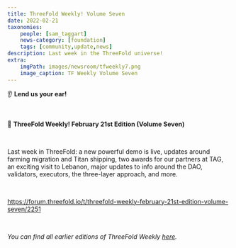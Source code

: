 ```yaml
---
title: ThreeFold Weekly! Volume Seven 
date: 2022-02-21
taxonomies:
    people: [sam_taggart]
    news-category: [foundation]
    tags: [community,update,news]
description: Last week in the ThreeFold universe!
extra:
    imgPath: images/newsroom/tfweekly7.png
    image_caption: TF Weekly Volume Seven
---
```


👂 **Lend us your ear!**

<br/>

📰 **ThreeFold Weekly! February 21st Edition (Volume Seven)**

<br/>

Last week in ThreeFold: a new powerful demo is live, updates around farming migration and Titan shipping, two awards for our partners at TAG, an exciting visit to Lebanon, major updates to info around the DAO, validators, executors, the three-layer approach, and more.

<br/>

https://forum.threefold.io/t/threefold-weekly-february-21st-edition-volume-seven/2251

<br/>

*You can find all earlier editions of ThreeFold Weekly [here](https://forum.threefold.io/c/ecosystem-developments/41).*